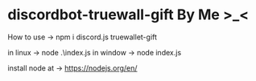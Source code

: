 # discordbot-truewall-gift By Me >_<

How to use -> npm i discord.js truewallet-gift

in linux -> node .\index.js
in window -> node index.js

install node at -> https://nodejs.org/en/
